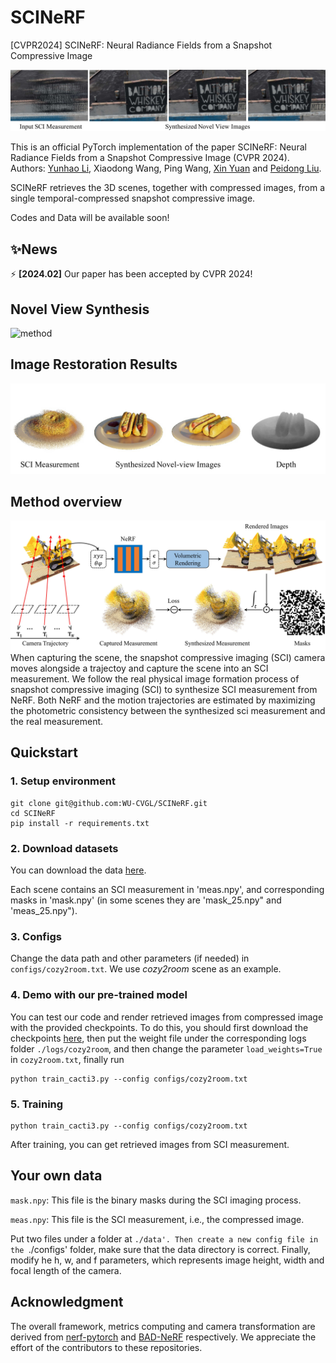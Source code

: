 # SCINeRF
[CVPR2024] SCINeRF: Neural Radiance Fields from a Snapshot Compressive Image

![teaser2](./doc/fig1_7(2).jpg)

This is an official PyTorch implementation of the paper SCINeRF: Neural Radiance Fields from a Snapshot Compressive Image (CVPR 2024). Authors: [Yunhao Li](https://yunhaoli2020.github.io/), Xiaodong Wang, Ping Wang, [Xin Yuan](https://sites.google.com/site/eiexyuan/) and [Peidong Liu](https://ethliup.github.io/).

SCINeRF retrieves the 3D scenes, together with compressed images, from a single temporal-compressed snapshot compressive image.

Codes and Data will be available soon!

## ✨News


⚡ **[2024.02]** Our paper has been accepted by CVPR 2024!

## Novel View Synthesis
![method](https://github.com/WU-CVGL/SCINeRF/blob/main/doc/airplants_25_spiral_200000_rgb-ezgif.com-video-to-gif-converter.gif)

## Image Restoration Results
![method](./doc/fig1_8.jpg)
## Method overview
![method](./doc/fig2_2.jpg)
When capturing the scene, the snapshot compressive imaging (SCI) camera moves alongside a trajectoy and capture the scene into an SCI measurement.
We follow the real physical image formation process of snapshot compressive imaging (SCI) to synthesize SCI measurement from NeRF. Both NeRF and the motion trajectories are estimated by maximizing the photometric consistency between the synthesized sci measurement and the real measurement.


## Quickstart

### 1. Setup environment

```
git clone git@github.com:WU-CVGL/SCINeRF.git
cd SCINeRF
pip install -r requirements.txt
```

### 2. Download datasets

You can download the data [here](https://drive.google.com/file/d/1V8JN2mtQqR69eg3ct0UxWUUj5qbBOvNY/view?usp=sharing).

Each scene contains an SCI measurement in 'meas.npy', and corresponding masks in 'mask.npy' (in some scenes they are 'mask_25.npy" and 'meas_25.npy").

### 3. Configs

Change the data path and other parameters (if needed) in `configs/cozy2room.txt`. We use *cozy2room* scene as an example.

### 4. Demo with our pre-trained model

You can test our code and render retrieved images from compressed image with the provided checkpoints. To do this, you should first download the checkpoints [here](https://drive.google.com/file/d/1Ko6rNwcatG7RMAVRnHyPVj4EdfzIiwRM/view?usp=sharing), then put the weight file under the corresponding logs folder `./logs/cozy2room`, and then change the parameter `load_weights=True` in `cozy2room.txt`, finally run

```
python train_cacti3.py --config configs/cozy2room.txt
```

### 5. Training

```
python train_cacti3.py --config configs/cozy2room.txt
```

After training, you can get retrieved images from SCI measurement.

## Your own data

`mask.npy`: This file is the binary masks during the SCI imaging process.

`meas.npy`: This file is the SCI measurement, i.e., the compressed image.

Put two files under a folder at  `./data'. Then create a new config file in the `./configs' folder, make sure that the data directory is correct. Finally, modify he h, w, and f parameters, which represents image height, width and focal length of the camera. 



## Acknowledgment

The overall framework, metrics computing and camera transformation are derived from [nerf-pytorch](https://github.com/yenchenlin/nerf-pytorch/) and [BAD-NeRF](https://github.com/WU-CVGL/BAD-NeRF) respectively. We appreciate the effort of the contributors to these repositories.
